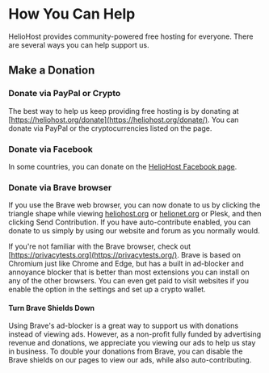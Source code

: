 # How You Can Help

HelioHost provides community-powered free hosting for everyone. There are several ways you can help support us.

## Make a Donation

### Donate via PayPal or Crypto

The best way to help us keep providing free hosting is by donating at [https://heliohost.org/donate](https://heliohost.org/donate/). You can donate via PayPal or the cryptocurrencies listed on the page.

### Donate via Facebook 

In some countries, you can donate on the [HelioHost Facebook page](https://www.facebook.com/HelioHost.org).

### Donate via Brave browser

If you use the Brave web browser, you can now donate to us by clicking the triangle shape while viewing [heliohost.org](https://heliohost.org/) or [helionet.org](https://helionet.org/) or Plesk, and then clicking Send Contribution. If you have auto-contribute enabled, you can donate to us simply by using our website and forum as you normally would.

If you're not familiar with the Brave browser, check out [https://privacytests.org](https://privacytests.org/). Brave is based on Chromium just like Chrome and Edge, but has a built in ad-blocker and annoyance blocker that is better than most extensions you can install on any of the other browsers. You can even get paid to visit websites if you enable the option in the settings and set up a crypto wallet.

#### Turn Brave Shields Down

Using Brave's ad-blocker is a great way to support us with donations instead of viewing ads. However, as a non-profit fully funded by advertising revenue and donations, we appreciate you viewing our ads to help us stay in business. To double your donations from Brave, you can disable the Brave shields on our pages to view our ads, while also auto-contributing.